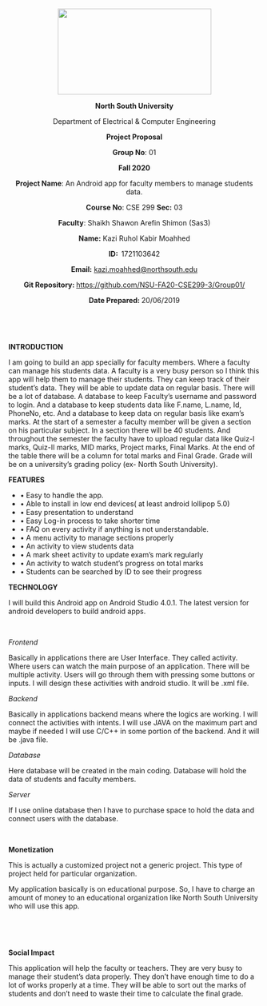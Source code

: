 <p style="text-align: center;">&nbsp;</p>
<p style="text-align: center;">&nbsp;</p>
<p align="center"><strong><img src="https://media.dhakatribune.com/uploads/2016/11/nsulogo.jpg" alt="" width="307" height="172" /></strong></p>
<p align="center"><strong>North South University</strong></p>
<p align="center">Department of Electrical &amp; Computer Engineering</p>
<p align="center"><strong>Project Proposal</strong></p>
<p align="center"><strong>Group No</strong>: 01</p>
<p align="center"><strong>Fall 2020</strong></p>
<p align="center"><strong>Project Name</strong>: An Android app for faculty members to manage students data.</p>
<p align="center"><strong>Course No</strong>: CSE 299 <strong>Sec</strong><strong>:</strong> 03</p>
<p align="center"><strong>Faculty</strong>: Shaikh Shawon Arefin Shimon (Sas3)</p>
<p align="center"><strong>Name</strong><strong>:</strong> Kazi Ruhol Kabir Moahhed </p>
<p align="center"><strong>ID</strong><strong>:&nbsp; </strong>1721103642</p>
<p align="center"><strong>Email</strong><strong>:</strong> <a href="mailto:kazi.moahhed@northsouth.edu">kazi.moahhed@northsouth.edu</a></p>


<p align="center"><strong>Git Repository</strong><strong>: </strong><a href="https://github.com/NSU-FA20-CSE299-3/Group01">https://github.com/NSU-FA20-CSE299-3/Group01/</a></p>
<p align="center"><strong>Date Prepared</strong><strong>: </strong>20/06/2019</p>
<p><strong>&nbsp;</strong></p>
<p><strong>&nbsp;</strong></p>
<p><strong>INTRODUCTION</strong></p>
<p>I am going to build an app specially for faculty members. Where a faculty can manage his students data. A faculty is a very busy person so I think this app will help them to manage their students. They can keep track of their student’s data. They will be able to update data on regular basis. 
There will be a lot of database. A database to keep Faculty’s username and password to login. And a database to keep students data like F.name, L.name, Id, PhoneNo, etc. And a database to keep data on regular basis like exam’s marks. 
At the start of a semester a faculty member will be given a section on his particular subject. In a section there will be 40 students. And throughout the semester the faculty have to upload regular data like Quiz-I marks, Quiz-II marks, MID marks, Project marks, Final Marks. At the end of the table there will be a column for total marks and Final Grade. Grade will be on a university’s grading policy (ex- North South University).</p>

<p><strong>FEATURES</strong></p>
<ul>
<li>•	Easy to handle the app.</li>
<li>•	Able to install in low end devices( at least android lollipop 5.0)</li>
<li>•	Easy presentation to understand</li>
<li>•	Easy Log-in process to take shorter time </li>
<li>•	FAQ on every activity if anything is not understandable. </li>
<li>•	A menu activity to manage sections properly</li>
<li>•	An activity to view students data</li>
<li>•	A mark sheet activity to update exam’s mark regularly</li>
<li>•	An activity to watch student’s progress on total marks</li>
<li>•	Students can be searched by ID to see their progress</li>
</ul>
<p><strong>TECHNOLOGY</strong></p>
<p>I will build this Android app on Android Studio 4.0.1. The latest version for android developers to build android apps.</p>
<p>&nbsp;</p>
<p><em>Frontend</em></p>
<p>Basically in applications there are User Interface. They called activity. Where users can watch the main purpose of an application. There will be multiple activity. Users will go through them with pressing some buttons or inputs. I will design these activities with android studio. It will be .xml file.</p>
<p><em>Backend</em></p>
<p>Basically in applications backend means where the logics are working. I will connect the activities with intents. I will use JAVA on the maximum part and maybe if needed I will use C/C++ in some portion of the backend. And it will be .java file.</p>
<p><em>Database</em></p>
<p>Here database will be created in the main coding. Database will hold the data of students and faculty members.</p>
<p><em>Server</em></p>
<p>If I use online database then I have to purchase space to hold the data and connect users with the database.</p>
<p>&nbsp;</p>
<p><strong>Monetization</strong></p>
<p>This is actually a customized project not a generic project. This type of project held for particular organization. </p>
<p>My application basically is on educational purpose. So, I have to charge an amount of money to an educational organization like North South University who will use this app.</p>
<p>&nbsp;</p>

<p>&nbsp;</p>
<p><strong>Social Impact</strong></p>
<p>This application will help the faculty or teachers. They are very busy to manage their student’s data properly. They don’t have enough time to do a lot of works properly at a time. They will be able to sort out the marks of students and don’t need to waste their time to calculate the final grade.</p>
<p>&nbsp; </p>
